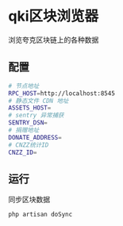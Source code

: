 # qki区块浏览器
浏览夸克区块链上的各种数据

## 配置

```bash
# 节点地址
RPC_HOST=http://localhost:8545
# 静态文件 CDN 地址
ASSETS_HOST=
# sentry 异常捕获
SENTRY_DSN=
# 捐赠地址
DONATE_ADDRESS=
# CNZZ统计ID
CNZZ_ID=
```
## 运行
同步区块数据
```
php artisan doSync
```
